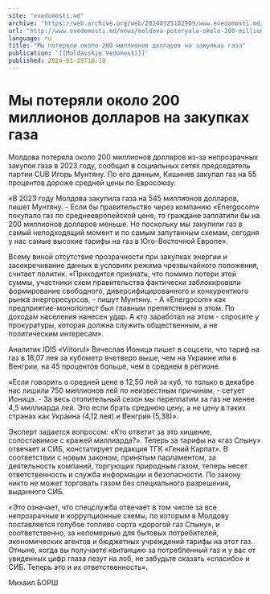 ```yaml
---
site: "evedomosti.md"
archive: "https://web.archive.org/web/20240325102909/www.evedomosti.md/news/moldova-poteryala-okolo-200-millionov-dollarov-iz-za-neprozr"
url: "http://www.evedomosti.md/news/moldova-poteryala-okolo-200-millionov-dollarov-iz-za-neprozr"
language: ru
title: "Мы потеряли около 200 миллионов долларов на закупках газа"
publication: '[[Moldavskie Vedomosti]]'
published: 2024-01-29T18:18
---
```


# Мы потеряли около 200 миллионов долларов на закупках газа

Молдова потеряла около 200 миллионов долларов из-за непрозрачных закупок газа в 2023 году, сообщил в социальных сетях председатель партии CUB Игорь Мунтяну. По его данным, Кишинев закупал газ на 55 процентов дороже средней цены по Евросоюзу.

«В 2023 году Молдова закупила газа на 545 миллионов долларов, пишет Мунтяну. - Если бы правительство через компанию «Energocom» покупало газ по среднеевропейской цене, то граждане заплатили бы на 200 миллионов долларов меньше. Но поскольку мы закупили газ в самый неподходящий момент и по самым запутанным схемам, сегодня у нас самые высокие тарифы на газ в Юго-Восточной Европе».

Всему виной отсутствие прозрачности при закупках энергии и засекречивание данных в условиях режима чрезвычайного положения, считает политик. «Приходится признать, что помимо потери этой суммы, участники схем правительства фактически заблокировали формирование свободного, диверсифицированного и конкурентного рынка энергоресурсов, - пишут Мунтяну. - А «Energocom» как предприятие-монополист был главным препятствием в этом. По доходам населения нанесен удар. А кто заработал на этом - спросите у прокуратуры, которая должна служить общественным, а не политическим интересам».

Аналитик IDIS «Viitorul» Вячеслав Ионицэ пишет в соцсети, что тариф на газ в 18,07 лея за кубометр вчетверо выше, чем на Украине или в Венгрии, на 45 процентов больше, чем в среднем в регионе.

«Если говорить о средней цене в 12,50 лей за куб, то только в декабре нас лишили 750 миллионов лей по неизвестным причинам, - сетует Ионицэ. - За весь отопительный сезон мы переплатим за газ не менее 4,5 миллиарда лей. Это если брать среднюю цену, а не цену в таких странах как Украина (4,12 лея) и Венгрия (5,38)».

Эксперт задается вопросом: «Кто ответит за это хищение, сопоставимое с кражей миллиарда?». Теперь за тарифы на «газ Спыну» отвечает и СИБ, констатирует редакция ТГК «Гений Карпат». В соответствии с новым законом, принятым парламентом, за деятельность компаний, торгующих природным газом, теперь несет ответственность и служба информации и безопасности. По закону никто не может торговать газом без специального разрешения, выданного СИБ.

«Это означает, что спецслужба отвечает в том числе за все непрозрачные и коррупционные схемы, по которым в Молдову поставляется голубое топливо сорта «дорогой газ Спыну», и соответственно, за непомерные для бытовых потребителей, экономических агентов и бюджетных учреждений тарифы на этот газ. Отныне, когда вы получаете квитанцию за потребленный газ и у вас от увиденных цифр глаза лезут на лоб, не забудьте сказать «спасибо» и СИБ. Теперь это и их ответственность».

Михаил БОРШ